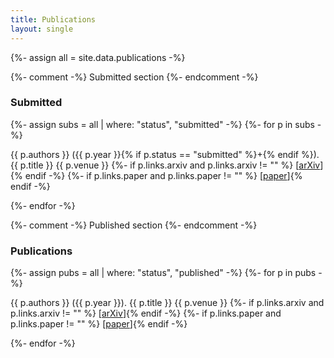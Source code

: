 ```yaml
---
title: Publications
layout: single
---
```


<!-- <p><em>*: equally contributing co-first authors</em></p> -->

{%- assign all = site.data.publications -%}

{%- comment -%} Submitted section {%- endcomment -%}
<h3 class="pub-section">Submitted</h3>
{%- assign subs = all | where: "status", "submitted" -%}
{%- for p in subs -%}
<p class="pub-item">
  {{ p.authors }} ({{ p.year }}{% if p.status == "submitted" %}+{% endif %}). 
  <span class="pub-title">{{ p.title }}</span>
  {{ p.venue }}
  {%- if p.links.arxiv and p.links.arxiv != "" %} [<a href="{{ p.links.arxiv }}">arXiv</a>]{% endif -%}
  {%- if p.links.paper and p.links.paper != "" %} [<a href="{{ p.links.paper }}">paper</a>]{% endif -%}
</p>
{%- endfor -%}

{%- comment -%} Published section {%- endcomment -%}
<h3 class="pub-section">Publications</h3>
{%- assign pubs = all | where: "status", "published" -%}
{%- for p in pubs -%}
<p class="pub-item">
  {{ p.authors }} ({{ p.year }}). 
  <span class="pub-title">{{ p.title }}</span>
  {{ p.venue }}
  {%- if p.links.arxiv and p.links.arxiv != "" %} [<a href="{{ p.links.arxiv }}">arXiv</a>]{% endif -%}
  {%- if p.links.paper and p.links.paper != "" %} [<a href="{{ p.links.paper }}">paper</a>]{% endif -%}
</p>
{%- endfor -%}
